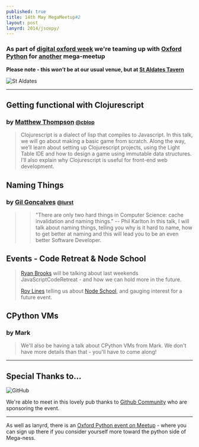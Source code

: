 ```yaml
---
published: true
title: 14th May MegaMeetup#2
layout: post
lanyrd: 2014/jsoxpy/
---
```


### As part of [digital oxford week](http://www.digitaloxford.com/weekmay2014/) we're teaming up with [Oxford Python](https://twitter.com/oxfordpython) for [another](/2013/october/) mega-meetup

**Please note - this *won't* be at our usual venue, but at [St Aldates Tavern](http://staldatestavernoxford.co.uk/)**

![St Aldates](/img/staldates.jpg)

---

## Getting functional with Clojurescript

### by [Matthew Thompson](http://mthompson.org) <small><a href="https://twitter.com/intent/user?screen_name=cblop">@cblop</a></small>

> Clojurescript is a dialect of lisp that compiles to Javascript. In this talk, we will go about making a basic game from scratch. Along the way, we’ll learn about setting up Clojurescript projects, using the Light Table IDE and how to design a game using immutable data structures. I’ll also explain why Clojurescript is useful for front-end web development.


## Naming Things

### by [Gil Gonçalves](http://lumbercoder.com/) <small><a href="https://twitter.com/intent/user?screen_name=lurst">@lurst</a></small>

> > "There are only two hard things in Computer Science: cache invalidation and naming things." -- Phil Karlton
> In this talk, I will talk about naming things, telling you why is it hard to name, how to get better at naming and this will lead you to be an even better Software Developer.

## Events - Code Retreat & Node School

> [Ryan Brooks](https://twitter.com/intent/user?screen_name=spikeheap) will be talking about last weekends JavaScriptCodeRetreat - and how we can hold more in the future.
> 
> [Roy Lines](https://twitter.com/intent/user?screen_name=roylinesuk) telling us about [Node School](http://nodeschool.io/), and gauging interest for a future event.

## CPython VMs

### by Mark

> We'll also be having a talk about CPython VMs from Mark.  We don't have more details than that - you'll have to come along!

---

## Special Thanks to&hellip;

![GitHub](/img/github.png)

We're able to meet in this lovely pub thanks to [Github Community](https://community.github.com/) who are sponsoring the event.

---

As well as lanyrd, there is an [Oxford Python event on Meetup](http://www.meetup.com/oxfordpython/events/174898232/) - where you can sign up there if you consider yourself more toward the python side of Mega-ness.